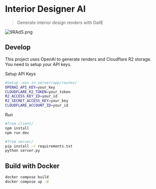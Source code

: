 # Interior Designer AI
>Generate interior design renders with DallE

![9RAdS.png](https://cdn.kevingil.com/screenshot_interior_designer.png)



## Develop

This project uses OpenAI to generate renders and Cloudflare R2 storage. You need to setup your API keys.

Setup API Keys

```sh
#Setup .env in server/app/routes/
OPENAI_API_KEY=your_key
CLOUDFLARE_R2_TOKEN=your_token
R2_ACCESS_KEY_ID=your_id
R2_SECRET_ACCESS_KEY=your_key
CLOUDFLARE_ACCOUNT_ID=your_id
```

Run

```sh
#from client/
npm install
npm run dev

#from server/ 
pip install -r requirements.txt
python server.py
```


## Build with Docker
```sh
docker compose build
docker compose up -d
```
